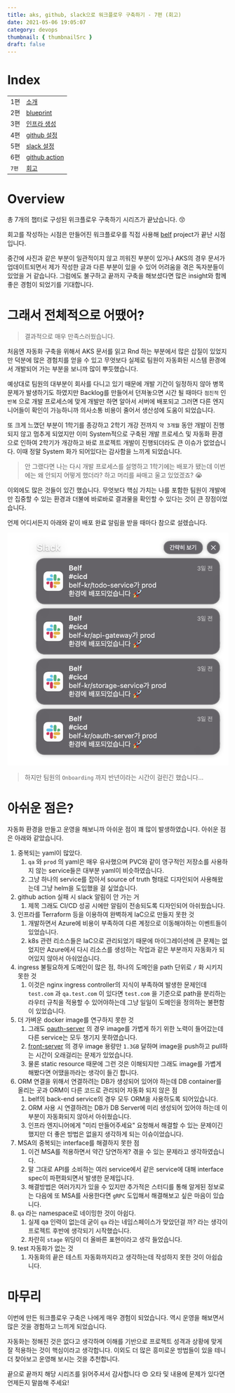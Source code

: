```yaml
---
title: aks, github, slack으로 워크플로우 구축하기 - 7편 (회고)
date: 2021-05-06 19:05:07
category: devops
thumbnail: { thumbnailSrc }
draft: false
---
```


# Index

|       |                                                            |
| ----- | ---------------------------------------------------------- |
| 1편   | [소개](/devops/workflows-with-aks-github-slack-1)          |
| 2편   | [blueprint](/devops/workflows-with-aks-github-slack-2)     |
| 3편   | [인프라 생성](/devops/workflows-with-aks-github-slack-3)   |
| 4편   | [github 설정](/devops/workflows-with-aks-github-slack-4)   |
| 5편   | [slack 설정](/devops/workflows-with-aks-github-slack-5)    |
| 6편   | [github action](/devops/workflows-with-aks-github-slack-6) |
| `7편` | [회고](/devops/workflows-with-aks-github-slack-7)          |

# Overview

총 7개의 챕터로 구성된 위크플로우 구축하기 시리즈가 끝났습니다. 😚

회고를 작성하는 시점은 만들어진 워크플로우를 직접 사용해 [belf](https://github.com/belf-kr) project가 끝난 시점입니다.

중간에 사진과 같은 부분이 일관적이지 않고 끼워진 부분이 있거나 AKS의 경우 문서가 업데이트되면서 제가 작성한 글과 다른 부분이 있을 수 있어 어려움을 겪은 독자분들이 있었을 거 같습니다. 그럼에도 불구하고 끝까지 구축을 해보셨다면 많은 insight와 함께 좋은 경험이 되었기를 기대합니다.

# 그래서 전체적으로 어땠어?

> 결과적으로 매우 만족스러웠습니다.

처음엔 자동화 구축을 위해서 AKS 문서를 읽고 Rnd 하는 부분에서 많은 삽질이 있었지만 덕분에 많은 경험치를 얻을 수 있고 무엇보다 실제로 팀원이 자동화된 시스템 환경에서 개발되어 가는 부분을 보니까 많이 뿌듯했습니다.

예상대로 팀원의 대부분이 회사를 다니고 있기 때문에 개발 기간이 일정하지 않아 병목 문제가 발생하기도 하였지만 Backlog를 만들어서 던져놓으면 시간 될 때마다 `점진적` 인 `반복` 으로 개발 프로세스에 맞게 개발만 하면 알아서 서버에 배포되고 그러면 다른 엔지니어들이 확인이 가능하니까 의사소통 비용이 줄어서 생산성에 도움이 되었습니다.

또 크게 느꼈던 부분이 1학기를 종강하고 2학기 개강 전까지 `약 3개월` 동안 개발이 진행되지 않고 멈추게 되었지만 이미 System적으로 구축된 개발 프로세스 및 자동화 환경으로 인하여 2학기가 개강하고 바로 프로젝트 개발이 진행되더라도 큰 이슈가 없었습니다. 이때 정말 System 화가 되어있다는 감사함을 느끼게 되었습니다.

> 안 그랬다면 나는 다시 개발 프로세스를 설명하고 1학기에는 배포가 됐는데 이번에는 왜 안되지 어떻게 했더라? 하고 머리를 싸매고 울고 있었겠죠? 😭

이외에도 많은 것들이 있긴 했습니다. 무엇보다 핵심 가치는 나를 포함한 팀원이 개발에만 집중할 수 있는 환경과 더불에 바로바로 결과물을 확인할 수 있다는 것이 큰 장점이었습니다.

언제 어디서든지 아래와 같이 배포 완료 알림을 받을 때마다 참으로 설렜습니다.

![](./images/workflows-with-aks-github-slack-7/1.png)

> 하지만 팀원의 `Onboarding` 까지 반년이라는 시간이 걸린긴 했습니다...

# 아쉬운 점은?

자동화 환경을 만들고 운영을 해보니까 아쉬운 점이 꽤 많이 발생하였습니다. 아쉬운 점은 아래와 같았습니다.

1. 중복되는 yaml이 많았다.
   1. `qa` 와 `prod` 의 yaml은 매우 유사했으며 PVC와 같이 영구적인 저장소를 사용하지 않는 service들은 대부분 yaml이 비슷하였습니다.
   1. 그냥 하나의 service를 잡아서 source of truth 형태로 디자인되어 사용해왔는데 그냥 helm을 도입했을 걸 싶었습니다.
1. github action 실패 시 slack 알림이 안 가는 거
   1. 제목 그래도 CI/CD 성공 시에만 알림이 전송되도록 디자인되어 아쉬웠습니다.
1. 인프라를 Terraform 등을 이용하여 완벽하게 IaC으로 만들지 못한 것
   1. 개발하면서 Azure에 비용이 부족하여 다른 계정으로 이동해야하는 이벤트들이 있었습니다.
   1. k8s 관련 리소스들은 IaC으로 관리되었기 때문에 마이그레이션에 큰 문제는 없었지만 Azure에서 다시 리소스를 생성하는 작업과 같은 부분까지 자동화가 되어있지 않아서 아숴었습니다.
1. ingress 불필요하게 도메인이 많은 점, 하나의 도메인을 path 단위로 `/` 화 시키지 못한 것
   1. 이것은 nginx ingress controller의 지식이 부족하여 발생한 문제인데 `test.com` 과 `qa.test.com` 이 있다면 `test.com` 을 기준으로 path을 분리하는 라우터 규칙을 적용할 수 있어야하는데 그냥 일일이 도메인을 정의하는 불편함이 있었습니다.
1. 더 가벼운 docker image를 연구하지 못한 것
   1. 그래도 [oauth-server](https://github.com/belf-kr/oauth-server) 의 경우 image를 가볍게 하기 위한 노력이 들어갔는데 다른 service는 모두 챙기지 못하였습니다.
   1. [front-server](https://github.com/belf-kr/front-server) 의 경우 image 용량만 `1.3GB` 달하며 image을 push하고 pull하는 시간이 오래걸리는 문제가 있었습니다.
   1. 물론 static resource 때문에 그런 것은 이해되지만 그래도 image를 가볍게 해봤다면 어땠을까라는 생각이 들긴 합니다.
1. ORM 연결을 위해서 연결하려는 DB가 생성되어 있어야 하는데 DB container를 올리는 곳과 ORM이 다른 코드로 관리되어 자동화 되지 않은 점
   1. belf의 back-end service의 경우 모두 ORM을 사용하도록 되어있습니다.
   1. ORM 사용 시 연결하려는 DB가 DB Server에 미리 생성되어 있어야 하는데 이 부분이 자동화되지 않아서 아쉬웠습니다.
   1. 인프라 엔지니어에게 "미리 만들어주세요" 요청해서 해결할 수 있는 문제이긴 했지만 더 좋은 방법은 없을지 생각하게 되는 이슈이었습니다.
1. MSA의 중복되는 interface를 해결하지 못한 점
   1. 이건 MSA를 적용하면서 약간 당연하게? 겪을 수 있는 문제라고 생각하였습니다.
   1. 말 그대로 API를 소비하는 여러 service에서 같은 service에 대해 interface spec이 파편화되면서 발생한 문제입니다.
   1. 해결방법은 여러가지가 있을 수 있지만 추가적은 스터디를 통해 알게된 정보로는 다음에 또 MSA를 사용한다면 `gRPC` 도입해서 해결해보고 싶은 마음이 있습니다.
1. `qa` 라는 namespace로 네이밍한 것이 아쉽다.
   1. 실제 qa 인력이 없는데 굳이 `qa` 라는 네임스페이스가 맞았던걸 까? 라는 생각이 프로젝트 후반에 생각되기 시작했습니다.
   1. 차란히 `stage` 위딩이 더 올바른 표현이라고 생각 들었습니다.
1. test 자동화가 없는 것
   1. 자동화의 끝은 테스트 자동화까지라고 생각하는데 작성하지 못한 것이 아쉽습니다.

# 마무리

이번에 만든 워크플로우 구축은 나에게 매우 경험이 되었습니다. 역시 운영을 해보면서 많은 것을 경험하고 느끼게 되었습니다.

자동화는 정해진 것은 없다고 생각하며 이해를 기반으로 프로젝트 성격과 상황에 맞게 잘 적용하는 것이 핵심이라고 생각합니다. 이외도 더 많은 흥미로운 방법들이 있을 테니 더 찾아보고 운영해 보시는 것을 추천합니다.

끝으로 끝까지 해당 시리즈를 읽어주셔서 감사합니다 😍 오타 및 내용에 문제가 있다면 언제든지 말씀해 주세요!
